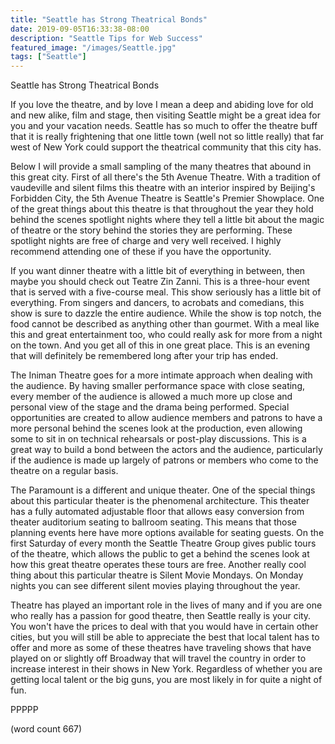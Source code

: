 ```yaml
---
title: "Seattle has Strong Theatrical Bonds"
date: 2019-09-05T16:33:38-08:00
description: "Seattle Tips for Web Success"
featured_image: "/images/Seattle.jpg"
tags: ["Seattle"]
---
```


Seattle has Strong Theatrical Bonds

If you love the theatre, and by love I mean a deep and abiding love for old and new alike, film and stage, then visiting Seattle might be a great idea for you and your vacation needs. Seattle has so much to offer the theatre buff that it is really frightening that one little town (well not so little really) that far west of New York could support the theatrical community that this city has. 

Below I will provide a small sampling of the many theatres that abound in this great city. First of all there's the 5th Avenue Theatre. With a tradition of vaudeville and silent films this theatre with an interior inspired by Beijing's Forbidden City, the 5th Avenue Theatre is Seattle's Premier Showplace. One of the great things about this theatre is that throughout the year they hold behind the scenes spotlight nights where they tell a little bit about the magic of theatre or the story behind the stories they are performing. These spotlight nights are free of charge and very well received. I highly recommend attending one of these if you have the opportunity.

If you want dinner theatre with a little bit of everything in between, then maybe you should check out Teatre Zin Zanni. This is a three-hour event that is served with a five-course meal. This show seriously has a little bit of everything. From singers and dancers, to acrobats and comedians, this show is sure to dazzle the entire audience. While the show is top notch, the food cannot be described as anything other than gourmet. With a meal like this and great entertainment too, who could really ask for more from a night on the town. And you get all of this in one great place. This is an evening that will definitely be remembered long after your trip has ended.

The Iniman Theatre goes for a more intimate approach when dealing with the audience. By having smaller performance space with close seating, every member of the audience is allowed a much more up close and personal view of the stage and the drama being performed. Special opportunities are created to allow audience members and patrons to have a more personal behind the scenes look at the production, even allowing some to sit in on technical rehearsals or post-play discussions. This is a great way to build a bond between the actors and the audience, particularly if the audience is made up largely of patrons or members who come to the theatre on a regular basis. 

The Paramount is a different and unique theater. One of the special things about this particular theater is the phenomenal architecture. This theater has a fully automated adjustable floor that allows easy conversion from theater auditorium seating to ballroom seating. This means that those planning events here have more options available for seating guests. On the first Saturday of every month the Seattle Theatre Group gives public tours of the theatre, which allows the public to get a behind the scenes look at how this great theatre operates these tours are free. Another really cool thing about this particular theatre is Silent Movie Mondays. On Monday nights you can see different silent movies playing throughout the year. 

Theatre has played an important role in the lives of many and if you are one who really has a passion for good theatre, then Seattle really is your city. You won't have the prices to deal with that you would have in certain other cities, but you will still be able to appreciate the best that local talent has to offer and more as some of these theatres have traveling shows that have played on or slightly off Broadway that will travel the country in order to increase interest in their shows in New York. Regardless of whether you are getting local talent or the big guns, you are most likely in for quite a night of fun. 

PPPPP

(word count 667)

